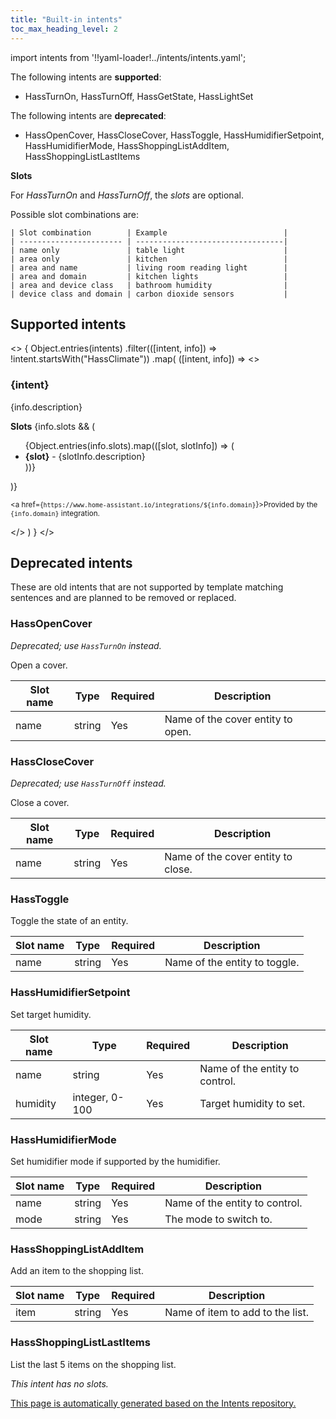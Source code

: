 ```yaml
---
title: "Built-in intents"
toc_max_heading_level: 2
---
```


import intents from '!!yaml-loader!../intents/intents.yaml';

The following intents are **supported**:

  * HassTurnOn, HassTurnOff, HassGetState, HassLightSet

The following intents are **deprecated**:

 * HassOpenCover, HassCloseCover, HassToggle, HassHumidifierSetpoint, HassHumidifierMode, HassShoppingListAddItem, HassShoppingListLastItems

**Slots**

For *HassTurnOn* and *HassTurnOff*, the *slots* are optional. 

Possible slot combinations are:


    | Slot combination        | Example                          |
    | ----------------------- | ---------------------------------|
    | name only               | table light                      |
    | area only               | kitchen                          |
    | area and name           | living room reading light        |
    | area and domain         | kitchen lights                   |
    | area and device class   | bathroom humidity                |
    | device class and domain | carbon dioxide sensors           |


## Supported intents

<>
{
  Object.entries(intents)
  .filter(([intent, info]) => !intent.startsWith("HassClimate"))
  .map(
    ([intent, info]) =>
      <>
        <h3>{intent}</h3>
        <p>{info.description}</p>
        <b>Slots</b>
        {info.slots && (
          <ul>
            {Object.entries(info.slots).map(([slot, slotInfo]) => (
              <li>
                <b>{slot}</b> - {slotInfo.description}
              </li>
            ))}
          </ul>
        )}
        <p><small>
          <a href={`https://www.home-assistant.io/integrations/${info.domain}`}>Provided by the <code>{info.domain}</code> integration.</a>
        </small></p>
      </>
  )
}
</>

## Deprecated intents

These are old intents that are not supported by template matching sentences and are planned to be removed or replaced.


### HassOpenCover

_Deprecated; use `HassTurnOn` instead._

Open a cover.

| Slot name | Type | Required | Description
| --------- | ---- | -------- | -----------
| name | string | Yes | Name of the cover entity to open.

### HassCloseCover

_Deprecated; use `HassTurnOff` instead._

Close a cover.

| Slot name | Type | Required | Description
| --------- | ---- | -------- | -----------
| name | string | Yes | Name of the cover entity to close.

### HassToggle

Toggle the state of an entity.

| Slot name | Type | Required | Description
| --------- | ---- | -------- | -----------
| name | string | Yes | Name of the entity to toggle.

### HassHumidifierSetpoint

Set target humidity.

| Slot name | Type | Required | Description
| --------- | ---- | -------- | -----------
| name | string | Yes | Name of the entity to control.
| humidity | integer, 0-100 | Yes | Target humidity to set.

### HassHumidifierMode

Set humidifier mode if supported by the humidifier.

| Slot name | Type | Required | Description
| --------- | ---- | -------- | -----------
| name | string | Yes | Name of the entity to control.
| mode | string | Yes | The mode to switch to.

### HassShoppingListAddItem

Add an item to the shopping list.

| Slot name | Type | Required | Description
| --------- | ---- | -------- | -----------
| item | string | Yes | Name of item to add to the list.

### HassShoppingListLastItems

List the last 5 items on the shopping list.

_This intent has no slots._



[This page is automatically generated based on the Intents repository.](https://github.com/home-assistant/intents/blob/main/intents.yaml)
